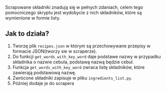 Scrapowane składniki znadują się w pełnych zdaniach, celem tego pomocniczego skryptu jest wydobycie z nich składników, które są wymienione w formie listy.

## Jak to działa?

1. Tworzę plik `recipes.json` w którym są przechowywane przepisy w formacie JSON(tworzy sie w scraperze).
2. Do funkcji `get_words_with_key_word` daje podstawe nazwy w przypadku składnika o nazwie cebula, podstawą nazwą będzie cebul.
3. Funkcja `get_words_with_key_word` zwraca listę składników, które zawierają podstawową nazwę.
4. Zwrócone składniki zapisuje w pliku `ingredients_list.py`.
5. Później dodaje je do scrapera